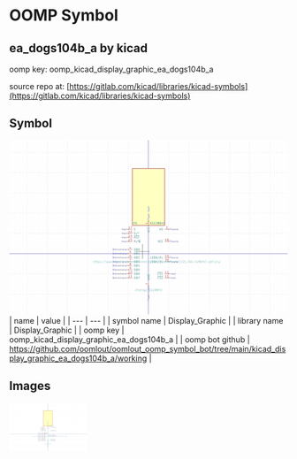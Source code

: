# OOMP Symbol  
## ea_dogs104b_a  by kicad  
  
oomp key: oomp_kicad_display_graphic_ea_dogs104b_a  
  
source repo at: [https://gitlab.com/kicad/libraries/kicad-symbols](https://gitlab.com/kicad/libraries/kicad-symbols)  
## Symbol  
  
[![working.png](working_600.png)](working.png)  
| name | value | 
| --- | --- | 
| symbol name | Display_Graphic | 
| library name | Display_Graphic | 
| oomp key | oomp_kicad_display_graphic_ea_dogs104b_a | 
| oomp bot github | https://github.com/oomlout/oomlout_oomp_symbol_bot/tree/main/kicad_display_graphic_ea_dogs104b_a/working | 
## Images  
  
[![working.png](working_140.png)](working.png)  

